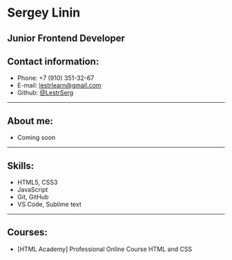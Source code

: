 # Sergey Linin


## Junior Frontend Developer

## Contact information:

* Phone: +7 (910) 351-32-67
* E-mail: lestrlearn@gmail.com
* Github: [@LestrSerg](https://github.com/LestrSerg)
  
***********************************
## About me:

* Coming soon   

***********************************
## Skills:

* HTML5, CSS3
* JavaScript
* Git, GitHub
* VS Code, Sublime text

***********************************
## Courses:     

* [HTML Academy]  Professional Online Course HTML and CSS
